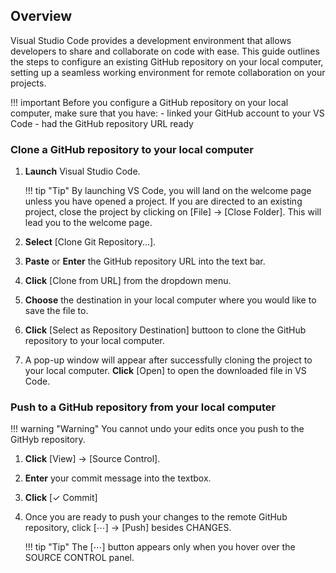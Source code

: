 ## Overview

Visual Studio Code provides a development environment that allows developers to share and collaborate on code with ease. This guide outlines the steps to configure an existing GitHub repository on your local computer, setting up a seamless working environment for remote collaboration on your projects.

!!! important
    Before you configure a GitHub repository on your local computer, make sure that you have:
    - linked your GitHub account to your VS Code
    - had the GitHub repository URL ready

[comment]: <> (### Copy a GitHub repository URL1. <b>Locate</b> the existing project that you would like to collaborate with.2. <b>Click</b> [< > Code] green button.3. <b>Click</b> the ⎘ button to copy the URL to clipboard.)

### Clone a GitHub repository to your local computer

1. <b>Launch</b> Visual Studio Code.

    !!! tip "Tip"
        By launching VS Code, you will land on the welcome page unless you have opened a project. If you are directed to an existing project, close the project by clicking on [File] → [Close Folder]. This will lead you to the welcome page.

2. <b>Select</b> [Clone Git Repository...].

3. <b>Paste</b> or <b>Enter</b> the GitHub repository URL into the text bar.

4. <b>Click</b> [Clone from URL] from the dropdown menu.

5. <b>Choose</b> the destination in your local computer where you would like to save the file to. 

6. <b>Click</b> [Select as Repository Destination] buttoon to clone the GitHub repository to your local computer.

7. A pop-up window will appear after successfully cloning the project to your local computer. <b>Click</b> [Open] to open the downloaded file in VS Code.


### Push to a GitHub repository from your local computer

!!! warning "Warning"
    You cannot undo your edits once you push to the GitHyb repository.

1. <b>Click</b> [View] → [Source Control].

2. <b>Enter</b> your commit message into the textbox. 

3. <b>Click</b> [✓ Commit]

4. Once you are ready to push your changes to the remote GitHub repository, click [⋯] → [Push] besides CHANGES.

    !!! tip "Tip"
        The [⋯] button appears only when you hover over the SOURCE CONTROL panel.

